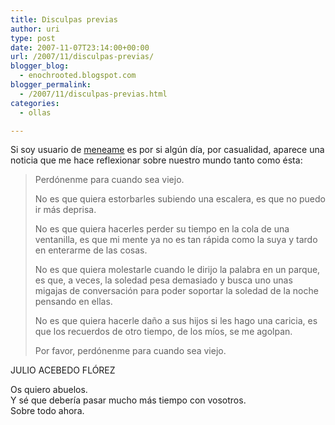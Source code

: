 ```yaml
---
title: Disculpas previas
author: uri
type: post
date: 2007-11-07T23:14:00+00:00
url: /2007/11/disculpas-previas/
blogger_blog:
  - enochrooted.blogspot.com
blogger_permalink:
  - /2007/11/disculpas-previas.html
categories:
  - ollas

---
```

Si soy usuario de [meneame][1] es por si algún día, por casualidad, aparece una noticia que me hace reflexionar sobre nuestro mundo tanto como ésta:

> Perdónenme para cuando sea viejo.
> 
> No es que quiera estorbarles subiendo una escalera, es que no puedo ir más deprisa.
> 
> No es que quiera hacerles perder su tiempo en la cola de una ventanilla, es que mi mente ya no es tan rápida como la suya y tardo en enterarme de las cosas.
> 
> No es que quiera molestarle cuando le dirijo la palabra en un parque, es que, a veces, la soledad pesa demasiado y busca uno unas migajas de conversación para poder soportar la soledad de la noche pensando en ellas.
> 
> No es que quiera hacerle daño a sus hijos si les hago una caricia, es que los recuerdos de otro tiempo, de los míos, se me agolpan.
> 
> Por favor, perdónenme para cuando sea viejo.

JULIO ACEBEDO FLÓREZ

Os quiero abuelos.  
Y sé que debería pasar mucho más tiempo con vosotros.  
Sobre todo ahora.

 [1]: https://meneame.net